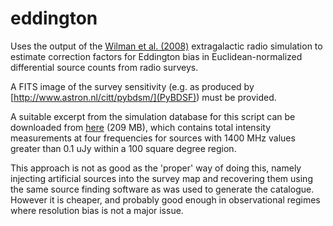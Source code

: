 # eddington

Uses the output of the [Wilman et al. (2008)](http://s-cubed.physics.ox.ac.uk/s3_sex) extragalactic radio simulation to estimate correction factors for Eddington bias in Euclidean-normalized differential source counts from radio surveys.

A FITS image of the survey sensitivity (e.g. as produced by [http://www.astron.nl/citt/pybdsm/](PyBDSF)) must be provided.

A suitable excerpt from the simulation database for this script can be downloaded from [here](http://www-astro.physics.ox.ac.uk/~ianh/e207dfe12f12c123f003651be8c224a626e9907d.result) (209 MB), which contains total intensity measurements at four frequencies for sources with 1400 MHz values greater than 0.1 uJy within a 100 square degree region.

This approach is not as good as the 'proper' way of doing this, namely injecting artificial sources into the survey map and recovering them using the same source finding software as was used to generate the catalogue. However it is cheaper, and probably good enough in observational regimes where resolution bias is not a major issue.

